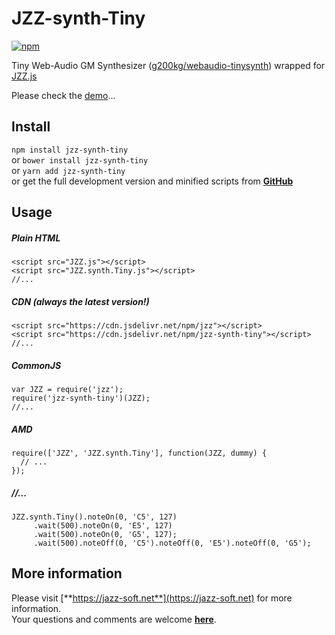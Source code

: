 # JZZ-synth-Tiny

[![npm](https://img.shields.io/npm/v/jzz-synth-tiny.svg)](https://www.npmjs.com/package/jzz-synth-tiny)

Tiny Web-Audio GM Synthesizer 
([g200kg/webaudio-tinysynth](https://github.com/g200kg/webaudio-tinysynth))
wrapped for [JZZ.js](https://github.com/jazz-soft/JZZ)

Please check the [demo](https://jazz-soft.github.io/modules/tiny/index.html)...

## Install

`npm install jzz-synth-tiny`  
or `bower install jzz-synth-tiny`  
or `yarn add jzz-synth-tiny`  
or get the full development version and minified scripts from [**GitHub**](https://github.com/jazz-soft/JZZ-synth-Tiny)

## Usage

##### Plain HTML

    <script src="JZZ.js"></script>
    <script src="JZZ.synth.Tiny.js"></script>
    //...

##### CDN (always the latest version!)

    <script src="https://cdn.jsdelivr.net/npm/jzz"></script>
    <script src="https://cdn.jsdelivr.net/npm/jzz-synth-tiny"></script>
    //...

##### CommonJS

    var JZZ = require('jzz');
    require('jzz-synth-tiny')(JZZ);
    //...

##### AMD

    require(['JZZ', 'JZZ.synth.Tiny'], function(JZZ, dummy) {
      // ...
    });

##### //...

    JZZ.synth.Tiny().noteOn(0, 'C5', 127)
         .wait(500).noteOn(0, 'E5', 127)
         .wait(500).noteOn(0, 'G5', 127);
         .wait(500).noteOff(0, 'C5').noteOff(0, 'E5').noteOff(0, 'G5');

## More information

Please visit [**https://jazz-soft.net**](https://jazz-soft.net) for more information.  
Your questions and comments are welcome [**here**](https://jazz-soft.org).
